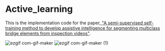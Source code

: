 # Active_learning
This is the implementation code for the paper,<a href="https://journals.sagepub.com/doi/abs/10.1177/14759217211010422"> "A semi-supervised self-training method to develop assistive intelligence for segmenting multiclass bridge elements from inspection videos"</a>.</p> 


![ezgif com-gif-maker](https://user-images.githubusercontent.com/40798690/121275629-2ae3f280-c89b-11eb-8f56-85012e8baead.gif)
![ezgif com-gif-maker (1)](https://user-images.githubusercontent.com/40798690/121275836-82825e00-c89b-11eb-9696-7325de70b3b8.gif)
